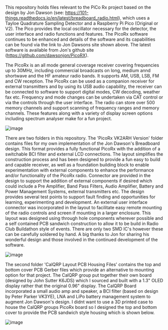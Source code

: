 This repository holds files relevant to the PiCo Rx project based on the design by Jon Dawson (see: https://101-things.readthedocs.io/en/latest/breadboard_radio.html), which uses a Tayloe Quadrature Sampling Detector and a Raspberry Pi Pico (Original or V2). The Pico provides the local oscillator necessary for the detector, the user interface and radio functions and features. The PicoRx software continues to be enhanced and details of the software and its capabilities can be found via the link to Jon Dawsons site shown above. The latest software is available from Jon's github site (https://github.com/dawsonjon/PicoRX). 

The PicoRx is an all mode general coverage receiver covering frequencies up to 30MHz, including commercial broadcasts on long, medium annd shortwave and the HF amateur radio bands. It supports AM, USB, LSB, FM and CW reception. The PicoRx can be used as a companion receiver for external transmitters and by using its USB audio capability, the receiver can be connected to software to support digital modes, CW decoding, weather fax etc. Frequency and mode changes can be undertaken via CAT control or via the controls through the user interface. The radio can store over 500 memory channels and support scanning of frequency ranges and memory channels. These features along with a variety of display screen options including spectrum analyser make for a fun project.

![image](https://github.com/user-attachments/assets/3bcef4bf-232e-488e-98f4-6da6de25c5f3)

There are two folders in this repository. The 'PicoRx VK2ARH Version' folder contains files for my own implementation of the Jon Dawson's Breadboard design. This format provides a fully functional PicoRx with the addition of a switchable BCI filter and external LCD connections. The layout simplifies the construction process and has been designed to provide a fun easy to build and capable receiver, as well as a foundation building block to enable experimentation with external components to enhance the performance and/or functionality of the PicoRx radio. Connector are provided in the design to support the addition of external components if desired which could include a Pre Amplifier, Band Pass Filters, Audio Amplifier, Battery and Power Management Systems, external transmitters etc. The design provides several test points to support fault finding and opportunities for learning, experimenting and development. An external user interface connector was incorporated in the layout to facilitate easy remote mounting of the radio controls and screen if mounting in a larger enclosure. This layout was designed using through hole components wherever possible and a self contained PCB sandwich construction to allow it to be build in Radio Club Buildathon style of events. There are only two SMD IC's however these can be carefully soldered by hand. A big thanks to Jon for sharing his wonderful design and those involved in the continued development of the software.

![image](https://github.com/user-attachments/assets/41dd29c4-c2a6-467d-9ef9-43eb7fe00e9e)

The second folder 'CalQRP Layout PCB Housing Files' contains the top and bottom cover PCB Gerber files which provide an alternative to mounting option for that project. The CalQRP group put together their own board (designed by John Sutter K6JDS) which I sourced and built with a 1.3" OLED display rather that the original 0.96" display. The CalQRP Board incorporated a small audio amp and speaker, a BCI filter (based on design by Peter Parker VK3YE), LNA and LiPo battery management system to augment Jon Dawson's design. I didnt want to use a 3D printed case to house the CalQRP groups PicoRx board so I designed the top and bottom cover to provide the PCB sandwich style housing which is shown below.

![image](https://github.com/user-attachments/assets/ef4110b1-d964-4879-b739-b2f9f937d453)

